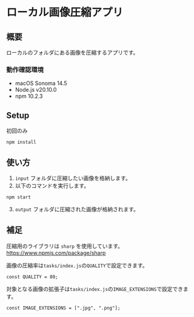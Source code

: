 # ローカル画像圧縮アプリ

## 概要

ローカルのフォルダにある画像を圧縮するアプリです。

### 動作確認環境

- macOS Sonoma 14.5
- Node.js v20.10.0
- npm 10.2.3

## Setup

初回のみ

```
npm install
```

## 使い方

1. `input` フォルダに圧縮したい画像を格納します。
2. 以下のコマンドを実行します。

```
npm start
```

3. `output` フォルダに圧縮された画像が格納されます。

## 補足

圧縮用のライブラリは `sharp` を使用しています。
https://www.npmjs.com/package/sharp

画像の圧縮率は`tasks/index.js`の`QUALITY`で設定できます。

```
const QUALITY = 80;
```

対象となる画像の拡張子は`tasks/index.js`の`IMAGE_EXTENSIONS`で設定できます。

```
const IMAGE_EXTENSIONS = [".jpg", ".png"];
```
